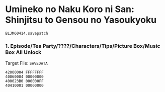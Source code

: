 #  Umineko no Naku Koro ni San: Shinjitsu to Gensou no Yasoukyoku 

`BLJM60414.savepatch`

### 1. Episode/Tea Party/????/Characters/Tips/Picture Box/Music Box All Unlock

Target File: `SAVEDATA`

```
42000004 FFFFFFFF
40060004 00000000
400023B0 000000FF
40410001 00000000
```

